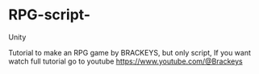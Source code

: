 # RPG-script-
Unity


Tutorial to make an RPG game by BRACKEYS, but only script,
If you want watch full tutorial go to youtube https://www.youtube.com/@Brackeys
